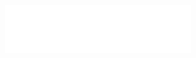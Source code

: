 ![DEMO](https://raw.githubusercontent.com/withmasday/withmasday/8d9eb78d7352d852505b376441baef8227d02d39/readmebox.svg)
